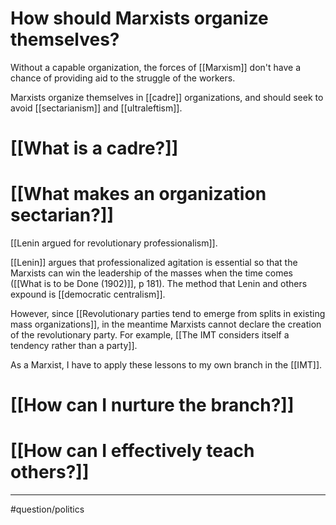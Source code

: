 # How should Marxists organize themselves?
Without a capable organization, the forces of [[Marxism]] don't have a chance of providing aid to the struggle of the workers.

Marxists organize themselves in [[cadre]] organizations, and should seek to avoid [[sectarianism]] and [[ultraleftism]]. 
# [[What is a cadre?]]
# [[What makes an organization sectarian?]]

[[Lenin argued for revolutionary professionalism]]. 

[[Lenin]] argues that professionalized agitation is essential so that the Marxists can win the leadership of the masses when the time comes ([[What is to be Done (1902)]], p 181). The method that Lenin and others expound is [[democratic centralism]]. 

However, since [[Revolutionary parties tend to emerge from splits in existing mass organizations]], in the meantime Marxists cannot declare the creation of the revolutionary party. For example, [[The IMT considers itself a tendency rather than a party]]. 

As a Marxist, I have to apply these lessons to my own branch in the [[IMT]]. 
# [[How can I nurture the branch?]]
# [[How can I effectively teach others?]]

---
#question/politics 